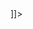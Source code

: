 <?xml version="1.0" encoding="UTF-8"?>
<Module>
<ModulePrefs title="menu portal BBVA1" >
        <Require feature="dynamic-height"/>   
        <Require feature="setprefs" />  
</ModulePrefs>  
<!--<UserPref name="VarrootSite" display_name="Root del Site" required="true" default_value="home"/>-->
<!--
<Content type="html" view="configuration" preferred_height="80">
<![CDATA[
        <style>
                input#VarrootSite {
           width: 300px;
          }               
        </style>
  
        <table width="100%" border="0" id="tablaconfig">           
                <tr>       
                        <td>
                                Root del Site: <input type="text" id="VarrootSite" value="__UP_VarrootSite__"   onchange="registra('VarrootSite')"/>                   
                        </td>
                </tr>
        </table>        
  
        <script type="text/javascript">           
                // Get userprefs
                var prefs = new gadgets.Prefs();           
                function registra(variable)
                {       
                        prefs.set(variable,document.getElementById(variable).value);
                }  
                gadgets.window.adjustHeight();
        </script>   
]]>
</Content>
-->
<Content type="html"><![CDATA[

<style type="text/css">
        /*
        This copyright notice must be kept untouched in the stylesheet at all times.
        The original version of this stylesheet and the associated (x)html
        is available at http://www.stunicholls.com/menu/jquery-dropline-7.html
        Copyright (c) 2005-2008 Stu Nicholls. All rights reserved.
        This stylesheet and the associated (x)html may be modified in any 
        way to fit your requirements.
        */

        #menu {
                margin-top:0px; 
                position:relative; 
                height:38px;
        }
        #dropline {
                position:relative; 
                font-size:12px; 
                height:38px; 
                background:url(https://bbvagcs.googlecode.com/svn/trunk/img/fondomenuhome38.png) no-repeat;
        }
        #dropline, 
        #dropline ul {
                padding:0px; 
                margin:0; 
                list-style:none; 
                width:948px;
        }
        #dropline table {
                border-collapse:collapse; 
                margin:-1px -10px 0 0; 
                padding:0; 
                width:0; 
                height:0; 
                font-size:12px;
        }
        #dropline li {
                float:left; 
                height:38px;
        }
        #dropline li a {
                float:left; 
                display:block; 
                height:37px; 
                line-height:38px; 
                padding:0 20px 0 10px; 
                font-family:arial, sans-serif; 
                font-size:11px; 
                color:#fff; 
                text-decoration:none; 
                font-weight:bold;
                padding:0px 19px 0px 10px;
        }
        #dropline li ul li a {
                color: rgb(102, 102, 102);
        }
        #dropline li a.principal { 
                color:#fff;
        }
        #dropline li a.down { 
                color:#fff; 
                background:url(https://bbvagcs.googlecode.com/svn/trunk/img/down.gif) no-repeat right center;
        }
        #dropline li ul li a.down {
                font-size:14px; 
                font-weight:bold;
        }
        #dropline li ul {
                position:absolute; 
                top:38px; 
                left:-9999px; 
                z-index:10; 
                background:url(https://bbvagcs.googlecode.com/svn/trunk/img/fade.png);
        }
        #dropline li ul.floatRight li {
                float:right;
        }

        #title-crumbs {
                        font-size:12px;
                        color:#3F78B2;
                        text-transform: capitalize;
                        margin-top: 7px;
                }
        a.linkBreadCrumb,
        a:visited.linkBreadCrumb {
                fon-weight: normal;
                font-size:12px;
                color:#3F78B2;
                text-decoration:none;
                text-transform: capitalize;
        }
        a:hover.linkBreadCrumb,
        a:active.linkBreadCrumb {
                font-style: normal;
                font-size:12px;
                color:#009EE5;
                fon-weight: normal;
                text-decoration:none;           
                text-transform: capitalize;
        } 
        .currentBreadCrumb {
                fon-weight: bold;
                font-size:12px;
                color:#009EE5;
                text-decoration:none;
                text-transform: capitalize;             
        }               
</style>

<script src="https://bbvagcs.googlecode.com/svn/trunk/js/jquery-1.js" type="text/javascript"></script>

<script type="text/javascript">

        $(document).ready(function()
        {
                $("#dropline li.current").children("ul").css("left", "0px").show();
                $("#dropline li.current").children(":first-child").css("color", "#c00");
                $("#dropline li").hover(function()
                {
                        if(this.className.indexOf("current") == -1)  
                        {
                                getCurrent = $(this).parent().children("li.current:eq(0)");
                                if(this.className.indexOf("top") != -1)  
                                {
                                        $(this).children("a:eq(0)").css("background-color","#2586d7");
                                }
                                else 
                                {
                                        $(this).children("a:eq(0)").css("color","#000");
                                }

                                if (getCurrent = 1) 
                                {
                                        $(this).parent().children("li.current:eq(0)").children("ul").hide();
                                }

                                $(this).children("ul:eq(0)").css("left", "0px").show();
                        }
                },function()
                        {
                                if(this.className.indexOf("current") == -1)  
                                {
                                        getCurrent = $(this).parent().children("li.current:eq(0)");

                                        if(this.className.indexOf("top") != -1) 
                                        {
                                                $(this).children("a:eq(0)").css("color","#fff");
                                                $(this).children("a:eq(0)").css("background-color","transparent");
                                        }
                                        else 
                                        {                                       
                                                $(this).children("a:eq(0)").css("color","#666");
                                        }

                                        if (getCurrent = 1 ) 
                                        {                                   
                                                $(this).parent().children("li.current:eq(0)").children("ul").show();
                                        }
                                        
                                        $(this).children("ul:eq(0)").css("left", "-99999px").hide();
                                }
                        }
                );
        });

        var prefs = new gadgets.Prefs();
        gadgets.util.registerOnLoadHandler(showBreadcrumbs);
        
        //console.debug('breadcrumbs.xml version 6');
        
        function indice (parametros, rootSite)
        {       
                for(var i=0; i<parametros.length; i++)
                {
                        if(parametros[i]== rootSite)
                        {
                                return i;
                        } 
                }       
        }
        
        function showBreadcrumbs()
        {
                // Construct the breadcrumb string
                //var rootSite = prefs.getString("VarrootSite");
                var rootSite = "global-product";
                var s ="";
                var i,j,k = 0;
                var base = "";
                var barra = "/";
                var parametros = gadgets.util.getUrlParameters()["parent"].split("/");  
                var indexroot = indice(parametros, rootSite);   
                
                for (i=0;i<parametros.length;i++)
                {                               
                        if(i<indexroot)
                        {
                                base = base + parametros[i]+ "/";                               
                        }
                        if (parametros[i] == rootSite) 
                        {       
                                s = "&nbsp;<a class=\'linkBreadCrumb\' href=\'"+ base + rootSite + barra + "\' target=\'_parent\' title=\' " + parametros[i].replace(/-/g," ") + "  \'>home</a>";
                        
                                for(j=i+1;j<parametros.length;++j)
                                {   
                                        var aux = parametros[j].replace(/-/g," ");                                              
                                        
                                        if (aux.indexOf("?")>1)
                                        {
                                                var auxMov = aux.split("?");
                                                var litEnlace = auxMov[0];
                                        }
                                        else
                                        {                                                       
                                                if (aux.indexOf("ficha")>-1)
                                                {                                                               
                                                        var litEnlace = "Ficha";
                                                }
                                                else if (aux.indexOf("detalle proyecto")>-1)
                                                {                                                               
                                                        var litEnlace = "Detalle Proyecto";
                                                }
                                                else if (aux.indexOf("contactos")>-1)
                                                {
                                                        var litEnlace = "Contactos";
                                                }
                                                else
                                                {                                                               
                                                        var litEnlace = aux;
                                                }
                                        }
                                        if (j<parametros.length-1)
                                        {
                                                s = s + "<a class=\'linkBreadCrumb\' href=\'"+ base  + rootSite + barra  + parametros[j] + barra + "\' target=\'_parent\' title=\'" + litEnlace + "\'> >&nbsp;" + litEnlace + "</a>";
                                                rootSite = rootSite + "/" + parametros[j];
                                        }
                                        else
                                        {                                               
                                                s = s + " ><span class=\'currentBreadCrumb\' + parametros[j] + barra + \' >&nbsp;" + litEnlace + "</span>";
                                        }
                                }
                        }
                }
                document.getElementById("title-crumbs").innerHTML = s;     
        }
</script>

<div id="content">
        
        <div id="menu">
                <ul id="dropline">
                        <li class="home"><a style="color:#fff;width:10px;margin-left:5px;" href="https://sites.google.com/a/bbva.com/gtb-bankers/" target="_parent" onclick="mark"></a></li>
                          </li>
                        <li class="top"><a id="Reports" class="principal" href="https://sites.google.com/a/bbva.com/gtb-bankers/informes" target="_parent">Reports</a>
                        
                        </li>
                         <li class="top"><a id="Template" class="principal" href="https://sites.google.com/a/bbva.com/gtb-bankers/tbsd-edit" target="_parent">Template</a>
                        
                        </li>
                        
                        <li class="top"><a id="Viewer" class="principal" href="https://sites.google.com/a/bbva.com/gtb-bankers/tbsd-viewer" target="_parent">Viewer</a>
                      
                          
                        </li>
                        <li class="top"><a id="Statistic" class="principal" href="https://sites.google.com/a/bbva.com/gtb-bankers/tbsd-statistic" target="_parent">Statistic</a>
                       
             
                        </li>
                        
                     
                        
                         <li class="top"><a id="Generalinformation" class="principal" href="https://sites.google.com/a/bbva.com/gtb-bankers/portada" target="_parent">General Information</a>
                        
             
                        
                        </li>
                         
                        
                </ul>
        </div>

        <!-- breadcrumbs-->
        <div id="title-crumbs">breadcrumbs</div>

        <!-- Elemento de menú set visited -->
        <script type="text/javascript">
        gadgets.util.registerOnLoadHandler(datospagina);
        function datospagina()
        {
                var parametros = gadgets.util.getUrlParameters()["parent"];     
                if (parametros.indexOf("sibos2014")!=-1)
                {
                        document.getElementById("sibos2014").style.backgroundColor = "#2586D7";
                }
                if (parametros.indexOf("forums")!=-1)
                {
                        document.getElementById("forums").style.backgroundColor = "#2586d7";
                }
                if (parametros.indexOf("agenda")!=-1)
                {
                        document.getElementById("agenda").style.backgroundColor = "#2586d7";
                }
                 if (parametros.indexOf("accomodation")!=-1)
                {
                        document.getElementById("agenda").style.backgroundColor = "#2586d7";
                }
                 if (parametros.indexOf("other")!=-1)
                {
                        document.getElementById("agenda").style.backgroundColor = "#2586d7";
                }
                
                        
        }
        </script>

<!--Fin of the Breadcrumbs-->
</div> 
<!-- end of content -->
]]></Content>
</Module>

